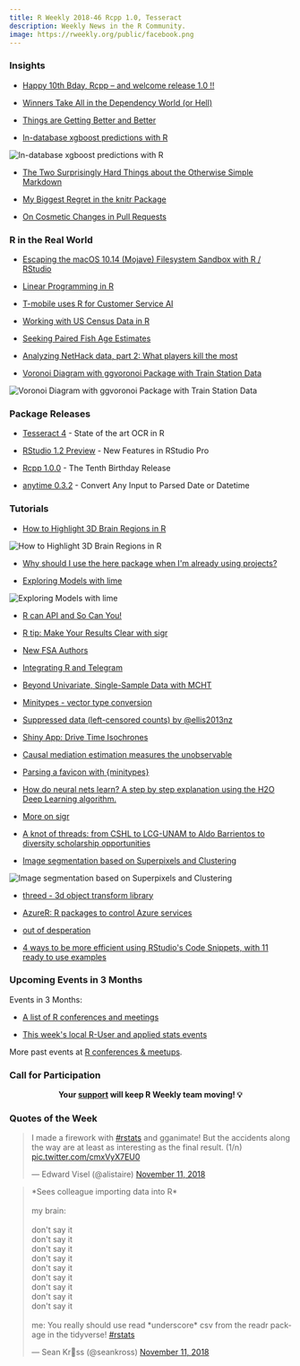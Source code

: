```yaml
---
title: R Weekly 2018-46 Rcpp 1.0, Tesseract
description: Weekly News in the R Community.
image: https://rweekly.org/public/facebook.png
---
```




### Insights

+ [Happy 10th Bday, Rcpp – and welcome release 1.0 !!](http://dirk.eddelbuettel.com/blog/2018/11/05#rcpp_at_ten_welcome_one_oh)


+ [Winners Take All in the Dependency World (or Hell)](https://yihui.name/en/2018/11/dependency-winner/)

+ [Things are Getting Better and Better](https://yihui.name/en/2018/11/getting-better/)


+ [In-database xgboost predictions with R](https://rviews.rstudio.com/2018/11/07/in-database-xgboost-predictions-with-r/)

![In-database xgboost predictions with R](https://raw.githubusercontent.com/rweekly/image/master/2018/xgboost_workflows.png)

+ [The Two Surprisingly Hard Things about the Otherwise Simple Markdown](https://yihui.name/en/2018/11/hard-markdown/)

+ [My Biggest Regret in the knitr Package](https://yihui.name/en/2018/11/biggest-regret-knitr/)

+ [On Cosmetic Changes in Pull Requests](https://yihui.name/en/2018/11/cosmetic-changes/)


### R in the Real World


+ [Escaping the macOS 10.14 (Mojave) Filesystem Sandbox with R / RStudio](https://rud.is/b/2018/11/09/escaping-the-macos-10-14-mojave-sandbox-with-r-rstudio/)

+ [Linear Programming in R ](https://meysubb.github.io/sports%20analytics/2018/11/11/Mid_Major_Stock_Exchange/)


+ [T-mobile uses R for Customer Service AI](https://blog.revolutionanalytics.com/2018/11/t-mobile-uses-r.html)


+ [Working with US Census Data in R](https://blog.revolutionanalytics.com/2018/11/working-with-us-census-data-in-r.html)


+ [Seeking Paired Fish Age Estimates](http://derekogle.com/fishR/2018-11-09-Paired-Ageing-Data)


+ [Analyzing NetHack data, part 2: What players kill the most](http://www.brodrigues.co/blog/2018-11-10-nethack_analysis_part2/)

+ [Voronoi Diagram with ggvoronoi Package with Train Station Data](https://chichacha.netlify.com/2018/11/10/voronoi-diagram-with-ggvoronoi-package-with-train-station-data/)

![Voronoi Diagram with ggvoronoi Package with Train Station Data](https://raw.githubusercontent.com/rweekly/image/master/2018/voronoi_japan-1.png)

### Package Releases

+ [Tesseract 4](https://ropensci.org/technotes/2018/11/06/tesseract-40/) - State of the art OCR in R

+ [RStudio 1.2 Preview](https://blog.rstudio.com/2018/11/05/rstudio-rsp-1.2-features/) - New Features in RStudio Pro

+ [Rcpp 1.0.0](http://dirk.eddelbuettel.com/blog/2018/11/07#rcpp_1.0.0) - The Tenth Birthday Release

+ [anytime 0.3.2](http://dirk.eddelbuettel.com/blog/2018/11/06#anytime_0.3.2) - Convert Any Input to Parsed Date or Datetime

###  Tutorials

+ [How to Highlight 3D Brain Regions in R](https://towardsdatascience.com/how-to-highlight-3d-brain-regions-2e6c15a35574)

![How to Highlight 3D Brain Regions in R](https://raw.githubusercontent.com/rweekly/image/master/2018/1*O_A5iw2_diaJXXehO6-PWA.png)

+ [Why should I use the here package when I'm already using projects?](https://malco.io/2018/11/05/why-should-i-use-the-here-package/)

+ [Exploring Models with lime](https://www.nielsenmark.us/2018/11/09/exploring-models-with-lime/)

![Exploring Models with lime](https://raw.githubusercontent.com/rweekly/image/master/2018/lime-11.png)

+ [R can API and So Can You!](https://medium.com/@heathernolis/r-can-api-c184951a24a3)

+ [R tip: Make Your Results Clear with sigr](http://www.win-vector.com/blog/2018/11/r-tip-make-your-results-clear-with-sigr/)

+ [New FSA Authors](http://derekogle.com/fishR/2018-11-04-New-FSA-Authors)


+ [Integrating R and Telegram](https://blog.datascienceheroes.com/get-notify-when-an-r-script-finishes-on-telegram/)

+ [Beyond Univariate, Single-Sample Data with MCHT](https://ntguardian.wordpress.com/2018/11/05/beyond-univariate-single-sample-data-mcht/)


+ [Minitypes - vector type conversion](https://coolbutuseless.github.io/2018/11/06/minitypes-vector-type-conversion/)

+ [Suppressed data (left-censored counts) by @ellis2013nz](http://freerangestats.info/blog/2018/11/06/suppressed-data)

+ [Shiny App: Drive Time Isochrones](https://roh.engineering/post/shiny-app-drive-time-isochrones/)


+ [Causal mediation estimation measures the unobservable](https://www.rdatagen.net/post/causal-mediation/)

+ [Parsing a favicon with {minitypes}](https://coolbutuseless.github.io/2018/11/06/parsing-a-favicon-with-minitypes/)

+ [How do neural nets learn? A step by step explanation using the H2O Deep Learning algorithm.](https://shirinsplayground.netlify.com/2018/11/neural_nets_explained/)

+ [More on sigr](http://www.win-vector.com/blog/2018/11/more-on-sigr/)


+ [A knot of threads: from CSHL to LCG-UNAM to Aldo Barrientos to diversity scholarship opportunities](https://lcolladotor.github.io/2018/11/06/a-knot-of-threads-from-cshl-to-lcg-unam-to-aldo-barrientos-to-diversity-scholarship-opportunities/)


+ [Image segmentation based on Superpixels and Clustering](https://mlampros.github.io/mlampros.github.io/2018/11/09/Image_Segmentation_Superpixels_Clustering/)

![Image segmentation based on Superpixels and Clustering](https://raw.githubusercontent.com/rweekly/image/master/2018/im_masks.png)

+ [threed - 3d object transform library](https://coolbutuseless.github.io/2018/11/08/threed-3d-object-transform-library/)

+ [AzureR: R packages to control Azure services](https://blog.revolutionanalytics.com/2018/11/azurer-intro.html)


+ [out of desperation](https://xianblog.wordpress.com/2018/11/09/out-of-desperation/)


+ [4 ways to be more efficient using RStudio's Code Snippets, with 11 ready to use examples](https://jozefhajnala.gitlab.io/r/r906-rstudio-snippets/)

<!--<div class="post-more-begi
n"></div><div class="post-more-end"></div>-->



###  Upcoming Events in 3 Months

Events in 3 Months:

+ [A list of R conferences and meetings](https://jumpingrivers.github.io/meetingsR/events.html)


+ [This week's local R-User and applied stats events](https://community.rstudio.com/c/irl)

More past events at [R conferences & meetups](https://conf.rweekly.org).




###  Call for Participation



<p class="hide-support added-hostname support-rweekly" style="text-align: center;font-weight: bold;">Your <a class="non-visited externalLink" href="https://www.patreon.com/rweekly" onclick="pas(this)">support</a> will keep R Weekly team moving! 💡</p>

###  Quotes of the Week

<blockquote class="twitter-tweet" data-lang="en"><p lang="en" dir="ltr">I made a firework with <a href="https://twitter.com/hashtag/rstats?src=hash&amp;ref_src=twsrc%5Etfw">#rstats</a> and gganimate! But the accidents along the way are at least as interesting as the final result. (1/n) <a href="https://t.co/cmxVyX7EU0">pic.twitter.com/cmxVyX7EU0</a></p>&mdash; Edward Visel (@alistaire) <a href="https://twitter.com/alistaire/status/1061661956292165633?ref_src=twsrc%5Etfw">November 11, 2018</a></blockquote>


<blockquote class="twitter-tweet" data-lang="en"><p lang="en" dir="ltr">*Sees colleague importing data into R* <br><br>my brain:<br><br>don&#39;t say it <br>don&#39;t say it<br>don&#39;t say it <br>don&#39;t say it <br>don&#39;t say it<br>don&#39;t say it <br>don&#39;t say it <br>don&#39;t say it <br>don&#39;t say it<br><br>me: You really should use read *underscore* csv from the readr package in the tidyverse! <a href="https://twitter.com/hashtag/rstats?src=hash&amp;ref_src=twsrc%5Etfw">#rstats</a></p>&mdash; Sean Kr🦃ss (@seankross) <a href="https://twitter.com/seankross/status/1061693726290931712?ref_src=twsrc%5Etfw">November 11, 2018</a></blockquote>

